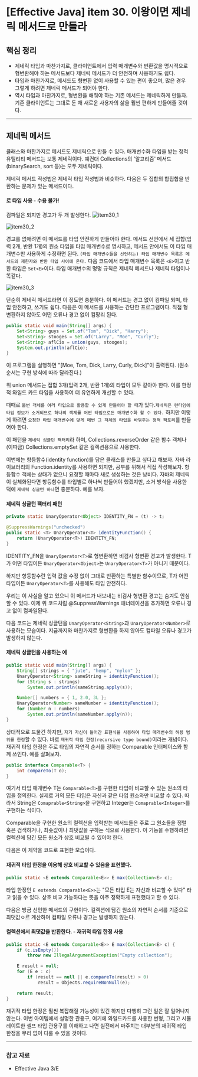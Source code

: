 # [Effective Java] item 30. 이왕이면 제네릭 메서드로 만들라

## 핵심 정리

- 제네릭 타입과 마찬가지로, 클라이언트에서 입력 매개변수와 반환값을 명시적으로 형변환해야 하는 메서드보다 제네릭 메서드가 더 안전하며 사용하기도 쉽다.
- 타입과 마찬가지로, 메서드도 형변환 없이 사용할 수 있는 편이 좋으며, 많은 경우 그렇게 하려면 제네릭 메서드가 되어야 한다.
- 역시 타입과 마찬가지로, 형변환을 해줘야 하는 기존 메서드는 제네릭하게 만들자. 기존 클라이언트는 그대로 둔 채 새로운 사용자의 삶을 훨씬 편하게 만들어줄 것이다.

---

## 제네릭 메서드

클래스와 마찬가지로 메서드도 제네릭으로 만들 수 있다. 매개변수화 타입을 받는 정적 유틸리티 메서드는 보통 제네릭이다. 예컨대 Collections의 '알고리즘' 메서드(binarySearch, sort 등)는 모두 제네릭이다.

제네릭 메서드 작성법은 제네릭 타입 작성법과 비슷하다. 다음은 두 집합의 합집합을 반환하는 문제가 있는 메서드이다.

#### 로 타입 사용 - 수용 불가!

컴파일은 되지만 경고가 두 개 발생한다.
![item30_1](https://user-images.githubusercontent.com/37948906/107231806-136b3900-6a64-11eb-8f87-ebef482375ba.PNG)

![item30_2](https://user-images.githubusercontent.com/37948906/107231904-31d13480-6a64-11eb-986e-5be4aba3f85c.PNG)

경고를 없애려면 이 메서드를 타입 안전하게 만들어야 한다. 메서드 선언에서 세 집합(입력 2개, 반환 1개)의 원소 타입을 타입 매개변수로 명시하고, 메서드 안에서도 이 타입 매개변수만 사용하게 수정하면 된다. `(타입 매개변수들을 선언하는) 타입 매개변수 목록은 메서드의 제한자와 반환 타입 사이에 온다.` 다음 코드에서 타입 매개변수 목록은 `<E>`이고 반환 타입은 `Set<E>`이다. 타입 매개변수의 명명 규칙은 제네릭 메서드나 제네릭 타입이나 똑같다.

![item30_3](https://user-images.githubusercontent.com/37948906/107232134-6c3ad180-6a64-11eb-9ebf-82af947ec73a.PNG)

단순히 제네릭 메서드라면 이 정도면 충분하다. 이 메서드는 경고 없이 컴파일 되며, 타입 안전하고, 쓰기도 쉽다. 다음은 이 메서드를 사용하는 간단한 프로그램이다. 직접 형변환하지 않아도 어떤 오류나 경고 없이 컴팡리 된다.

```java
public static void main(String[] args) {
    Set<String> guys = Set.of("Tom", "Dick", "Harry");
    Set<String> stooges = Set.of("Larry", "Moe", "Curly");
    Set<String> aflCio = union(guys, stooges);
    System.out.println(aflCio);
}
```

이 프로그램을 실행하면 "[Moe, Tom, Dick, Larry, Curly, Dick]"이 출력된다. (원소 순서는 구현 방식에 따라 달라진다.)

위 union 메서드는 집합 3개(입력 2개, 반환 1개)의 타입이 모두 같아야 한다. 이를 한정적 와일드 카드 타입을 사용하여 더 유연하게 개선할 수 있다.

때때로 `불변 객체를 여러 타입으로 활용할 수 있게 만들어야 할 때`가 있다.`제네릭은 런타임에 타입 정보가 소거되므로 하나의 객체를 어떤 타입으로든 매개변수화 할 수 있다.` 하지만 이렇게 하려면 `요청한 타입 매개변수에 맞게 매번 그 객체의 타입을 바꿔주는 정적 팩토리`를 만들어야 한다.

이 패턴을 `제네릭 싱글턴 팩터리`라 하며, Collections.reverseOrder 같은 함수 객체나 (이따금) Collections.emptySet 같은 컬렉션용으로 사용한다.

이번에는 항등함수(identity function)를 담은 클래스를 만들고 싶다고 해보자. 자바 라이브러리의 Function.identity를 사용하면 되지만, 공부를 위해서 직접 작성해보자. 항등함수 객체는 상태가 없으니 요청할 때마다 새로 생성하는 것은 낭비다. 자바의 제네릭이 실체화된다면 항등함수를 타입별로 하나씩 만들어야 했겠지만, 소거 방식을 사용한 덕에 `제네릭 싱글턴 하나`면 충분하다. 예를 보자.

#### 제네릭 싱글턴 팩터리 패턴
```java
private static UnaryOperator<Object> IDENTITY_FN = (t) -> t;

@SuppressWarnings("unchecked")
public static <T> UnaryOperator<T> identityFunction() {
    return (UnaryOperator<T>) IDENTITY_FN;
}
```

IDENTITY_FN을 `UnaryOperator<T>`로 형변환하면 비검사 형변환 경고가 발생한다. T가 어떤 타입이든 `UnaryOperator<Object>`는 `UnaryOperator<T>`가 아니기 때문이다.

하지만 항등함수란 입력 값을 수정 없이 그대로 반환하는 특별한 함수이므로, T가 어떤 타입이든 `UnaryOperator<T>`를 사용해도 타입 안전하다.

우리는 이 사실을 알고 있으니 이 메서드가 내보내는 비검사 형변환 경고는 숨겨도 안심할 수 있다. 이제 위 코드처럼 @SuppressWarnings 애너테이션을 추가하면 오류나 경고 없이 컴파일된다.

다음 코드는 제네릭 싱글턴을 `UnaryOperator<String>`과 `UnaryOperator<Number>`로 사용하는 모습이다. 지금까지와 마찬가지로 형변환을 하지 않아도 컴파일 오류나 경고가 발생하지 않는다.

#### 제네릭 싱글턴을 사용하는 예
```java
public static void main(String[] args) {
    String[] strings = { "jute", "hemp", "nylon" };
    UnaryOperator<String> sameString = identityFunction();
    for (String s : strings)
        System.out.println(sameString.apply(s));

    Number[] numbers = { 1, 2.0, 3L };
    UnaryOperator<Number> sameNumber = identityFunction();
    for (Number n : numbers)
        System.out.println(sameNumber.apply(n));
}
```

상대적으로 드물긴 하지만, `자기 자신이 들어간 표현식을 사용하여 타입 매개변수의 허용 범위를 한정`할 수 있다. 바로 `재귀적 타입 한정(recursive type bound)`이라는 개념이다. 재귀적 타입 한정은 주로 타입의 자연적 순서를 정하는 Comparable 인터페이스와 함께 쓰인다. 예를 살펴보자.

```java
public interface Comparable<T> {
    int compareTo(T o);
}
```

여기서 타입 매개변수 T는 `Comparable<T>`를 구현한 타입이 비교할 수 있는 원소의 타입을 정의한다. 실제로 거의 모든 타입은 자신과 같은 타입 원소와만 비교할 수 있다. 따라서 String은 `Comaprable<String>`을 구현하고 Integer는 `Comaprable<Integer>`를 구현하는 식이다.

Comparable을 구현한 원소의 컬렉션을 입력받는 메서드들은 주로 그 원소들을 정렬 혹은 검색하거나, 최솟값이나 최댓값을 구하는 식으로 사용한다. 이 기능을 수행하려면 컬렉션에 담긴 모든 원소가 상호 비교될 수 있어야 한다.

다음은 이 제약을 코드로 표현한 모습이다.

#### 재귀적 타입 한정을 이용해 상호 비교할 수 있음을 표현했다.
```java
public static <E extends Comparable<E>> E max(Collection<E> c);
```

타입 한정인 `E extends Comparable<E>>`는 "모든 타입 E는 자신과 비교할 수 있다" 라고 읽을 수 있다. 상호 비교 가능하다는 뜻을 아주 정확하게 표현했다고 할 수 있다.

다음은 방금 선언한 메서드의 구현이다. 컬렉션에 담긴 원소의 자연적 순서를 기준으로 최댓값ㅇ르 계산하며 컴파일 오류나 경고는 발생하지 않는다.

#### 컬렉션에서 최댓값을 반환한다. - 재귀적 타입 한정 사용
```java
public static <E extends Comparable<E>> E max(Collection<E> c) {
    if (c.isEmpty())
        throw new IllegalArgumentException("Empty collection");

    E result = null;
    for (E e : c)
        if (result == null || e.compareTo(result) > 0)
            result = Objects.requireNonNull(e);

    return result;
}
```

재귀적 타입 한정은 훨씬 복잡해질 가능성이 있긴 하지만 다행히 그런 일은 잘 일어나지 않는다. 이번 아이템에서 설명한 관용구, 여기에 와일드카드를 사용한 변형, 그리고 시뮬레이트한 셀프 타입 관용구를 이해하고 나면 실전에서 마주치는 대부분의 재귀적 타입 한정을 무리 없이 다룰 수 있을 것이다.

---

### 참고 자료
- Effective Java 3/E